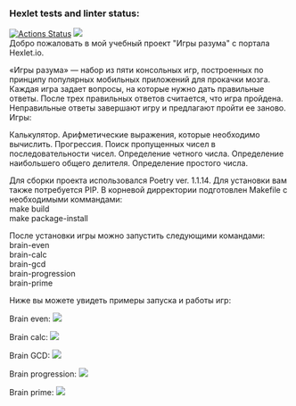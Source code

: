 ### Hexlet tests and linter status:
[![Actions Status](https://github.com/vadim-gusak/python-project-lvl1/workflows/hexlet-check/badge.svg)](https://github.com/vadim-gusak/python-project-lvl1/actions)
<a href="https://codeclimate.com/github/vadim-gusak/python-project-lvl1/maintainability"><img src="https://api.codeclimate.com/v1/badges/7945af54480e986ea869/maintainability" /></a>
<br>
Добро пожаловать в мой учебный проект "Игры разума" с портала Hexlet.io.

«Игры разума» — набор из пяти консольных игр, построенных по принципу популярных мобильных приложений для прокачки мозга. Каждая игра задает вопросы, на которые нужно дать правильные ответы. После трех правильных ответов считается, что игра пройдена. Неправильные ответы завершают игру и предлагают пройти ее заново. Игры:

Калькулятор. Арифметические выражения, которые необходимо вычислить. Прогрессия. Поиск пропущенных чисел в последовательности чисел. Определение четного числа. Определение наибольшего общего делителя. Определение простого числа.

Для сборки проекта использовался Poetry ver. 1.1.14. Для установки вам также потребуется PIP.
В корневой дирректории подготовлен Makefile с необходимыми коммандами:
<br>make build
<br>make package-install

После установки игры можно запустить следующими командами:
<br>brain-even
<br>brain-calc
<br>brain-gcd
<br>brain-progression
<br>brain-prime

Ниже вы можете увидеть примеры запуска и работы игр:

Brain even:
<a href="https://asciinema.org/a/515591?t=20" target="_blank"><img src="https://asciinema.org/a/515591.svg" /></a>


Brain calc:
<a href="https://asciinema.org/a/515795" target="_blank"><img src="https://asciinema.org/a/515795.svg" /></a>


Brain GCD:
<a href="https://asciinema.org/a/515803" target="_blank"><img src="https://asciinema.org/a/515803.svg" /></a>


Brain progression:
<a href="https://asciinema.org/a/515831" target="_blank"><img src="https://asciinema.org/a/515831.svg" /></a>


Brain prime:
<a href="https://asciinema.org/a/515840" target="_blank"><img src="https://asciinema.org/a/515840.svg" /></a>
